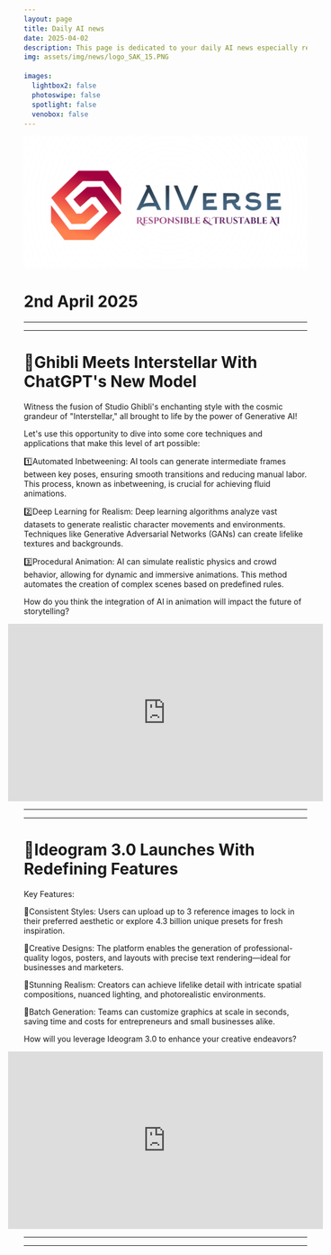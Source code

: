 ```yaml
---
layout: page
title: Daily AI news
date: 2025-04-02
description: This page is dedicated to your daily AI news especially related to Agents, LLMs, and Agentic AI
img: assets/img/news/logo_SAK_15.PNG

images:
  lightbox2: false
  photoswipe: false
  spotlight: false
  venobox: false
---
```


<div style="display: flex; justify-content: center; align-items: center;">
  <div class="pswp-gallery pswp-gallery--single-column" id="gallery--news" style="display: flex; gap: 10px; flex-wrap: wrap; justify-content: center;">
    <a href="/assets/img/news/logo_SAK_15.PNG"
      target="_blank">
      <img src="/assets/img/news/logo_SAK_15.PNG" 
           alt="Comapny Logo" 
           />
</a>
    
  </div>
</div>

<h1> 2nd April 2025 </h1>

<hr>
<hr>

<h1> 🚀Ghibli Meets Interstellar With ChatGPT's New Model  </h1>

Witness the fusion of Studio Ghibli's enchanting style with the cosmic grandeur of "Interstellar," all brought to life by the power of Generative AI!

Let's use this opportunity to dive into some core techniques and applications that make this level of art possible:

1️⃣Automated Inbetweening: AI tools can generate intermediate frames between key poses, ensuring smooth transitions and reducing manual labor. This process, known as inbetweening, is crucial for achieving fluid animations.

2️⃣Deep Learning for Realism: Deep learning algorithms analyze vast datasets to generate realistic character movements and environments. Techniques like Generative Adversarial Networks (GANs) can create lifelike textures and backgrounds.

3️⃣Procedural Animation: AI can simulate realistic physics and crowd behavior, allowing for dynamic and immersive animations. This method automates the creation of complex scenes based on predefined rules. 

How do you think the integration of AI in animation will impact the future of storytelling?

<div style="display: flex; justify-content: center; align-items: center;">
  <div class="pswp-gallery pswp-gallery--single-column" id="gallery--news" style="display: flex; gap: 10px; flex-wrap: wrap; justify-content: center;">
      <iframe width="560" height="315" src="https://www.youtube.com/embed/r86GcnZutCw?si=RJS-FdcCR8oF3-Ie" title="YouTube video player" frameborder="0" allow="accelerometer; autoplay; clipboard-write; encrypted-media; gyroscope; picture-in-picture; web-share" referrerpolicy="strict-origin-when-cross-origin" allowfullscreen></iframe>
  </div>
</div>

<hr>
<hr>

<h1> 🚀Ideogram 3.0 Launches With Redefining Features 
 </h1>

Key Features:

🔹Consistent Styles: Users can upload up to 3 reference images to lock in their preferred aesthetic or explore 4.3 billion unique presets for fresh inspiration.

🔹Creative Designs: The platform enables the generation of professional-quality logos, posters, and layouts with precise text rendering—ideal for businesses and marketers.

🔹Stunning Realism: Creators can achieve lifelike detail with intricate spatial compositions, nuanced lighting, and photorealistic environments.

🔹Batch Generation: Teams can customize graphics at scale in seconds, saving time and costs for entrepreneurs and small businesses alike.

How will you leverage Ideogram 3.0 to enhance your creative endeavors? 

<div style="display: flex; justify-content: center; align-items: center;">
  <div class="pswp-gallery pswp-gallery--single-column" id="gallery--news" style="display: flex; gap: 10px; flex-wrap: wrap; justify-content: center;">
    <iframe width="560" height="315" src="https://www.youtube.com/embed/USSpwbe3Rxk?si=X-0uZSBE2g_pOvtR" title="YouTube video player" frameborder="0" allow="accelerometer; autoplay; clipboard-write; encrypted-media; gyroscope; picture-in-picture; web-share" referrerpolicy="strict-origin-when-cross-origin" allowfullscreen></iframe>


  </div>
</div>

<hr>
<hr>
